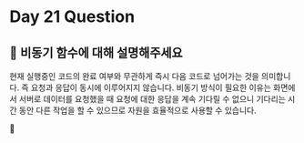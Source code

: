 # Day 21 Question



## :memo: 비동기 함수에 대해 설명해주세요

현재 실행중인 코드의 완료 여부와 무관하게 즉시 다음 코드로 넘어가는 것을 의미합니다. 즉 요청과 응답이 동시에 이루어지지 않습니다. 비동기 방식이 필요한 이유는 화면에서 서버로 데이터를 요청했을 때 요청에 대한 응답을 계속 기다릴 수 없으니 기다리는 시간 동안 다른 작업을 할 수 있으므로 자원을 효율적으로 사용할 수 있습니다.

:rocket:

